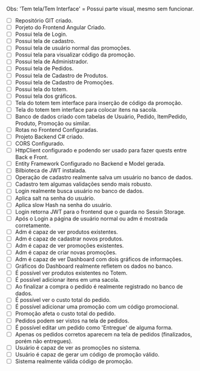 Obs: 'Tem tela/Tem Interface' = Possui parte visual, mesmo sem funcionar.

- [ ] Repositório GIT criado.
- [ ] Porjeto do Frontend Angular Criado.
- [ ] Possui tela de Login.
- [ ] Possui tela de cadastro.
- [ ] Possui tela de usuário normal das promoções.
- [ ] Possui tela para visualizar código da promoção.
- [ ] Possui tela de Administrador.
- [ ] Possui tela de Pedidos.
- [ ] Possui tela de Cadastro de Produtos.
- [ ] Possui tela de Cadastro de Promoções.
- [ ] Possui tela do totem.
- [ ] Possui tela dos gráficos.
- [ ] Tela do totem tem interface para inserção de código da promoção.
- [ ] Tela do totem tem interface para colocar itens na sacola.
- [ ] Banco de dados criado com tabelas de Usuário, Pedido, ItemPedido, Produto, Promoção ou similar.
- [ ] Rotas no Frontend Configuradas.
- [ ] Projeto Backend C# criado.
- [ ] CORS Configurado.
- [ ] HttpClient configurado e podendo ser usado para fazer quests entre Back e Front.
- [ ] Entity Framework Configurado no Backend e Model gerada.
- [ ] Bilbioteca de JWT instalada.
- [ ] Operação de cadastro realmente salva um usuário no banco de dados.
- [ ] Cadastro tem algumas validações sendo mais robusto.
- [ ] Login realmente busca usuário no banco de dados.
- [ ] Aplica salt na senha do usuário.
- [ ] Aplica slow Hash na senha do usuário.
- [ ] Login retorna JWT para o frontend que o guarda no Sessin Storage.
- [ ] Após o Login a página de usuário normal ou adm é mostrada corretamente.
- [ ] Adm é capaz de ver produtos existentes.
- [ ] Adm é capaz de cadastrar novos produtos.
- [ ] Adm é capaz de ver promoções existentes.
- [ ] Adm é capaz de criar novas promoções.
- [ ] Adm é capaz de ver Dashboard com dois gráficos de informações.
- [ ] Gráficos do Dashboard realmente refletem os dados no banco.
- [ ] É possível ver produtos existentes no Totem.
- [ ] É possível adicionar itens em uma sacola.
- [ ] Ao finalizar a compra o pedido é realmente registrado no banco de dados.
- [ ] É possível ver o custo total do pedido.
- [ ] É possível adicionar uma promoção com um código promocional.
- [ ] Promoção afeta o custo total do pedido.
- [ ] Pedidos podem ser vistos na tela de pedidos.
- [ ] É possível editar um pedido como 'Entregue' de alguma forma.
- [ ] Apenas os pedidos corretos aparecem na tela de pedidos (finalizados, porém não entregues).
- [ ] Usuário é capaz de ver as promoções no sistema.
- [ ] Usuário é capaz de gerar um código de promoção válido.
- [ ] Sistema realmente válida código de promoção.